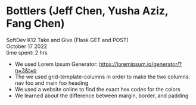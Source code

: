 # Bottlers (Jeff Chen, Yusha Aziz, Fang Chen)  
SoftDev 
K12 Take and Give (Flask GET and POST)  
October 17 2022  
time spent: 2 hrs  

- We used Lorem Ipsum Generator: https://loremipsum.io/generator/?n=3&t=p
- The we used grid-template-columns in order to make the two columns: nav foo and main foo heading
- We used a website online to find the exact hex codes for the colors
- We learned about the difference between margin, border, and padding
  

